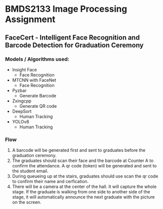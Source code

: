 # BMDS2133 Image Processing Assignment
## FaceCert - Intelligent Face Recognition and Barcode Detection for Graduation Ceremony

### Models / Algorithms used:
- Insight Face
    * Face Recognition
- MTCNN with FaceNet
    * Face Recognition
- Pyzbar
    * Generate Barcode 
- Zxingcpp
    * Generate QR code
- DeepSort
    * Human Tracking
- YOLOv8
    * Human Tracking

### Flow
1. A barcode will be generated first and sent to graduates before the graduation ceremony.
2. The graduates should scan their face and the barcode at Counter A to confirm the attendance. A qr code (token) will be generated and sent to the student email.
3. During queueing up at the stairs, graduates should use scan the qr code to confirm their name and cerfication.
4. There will be a camera at the center of the hall. It will capture the whole stage. If the graduate is walking from one side to another side of the stage, it will automatically announce the next graduate with the picture on the screen.